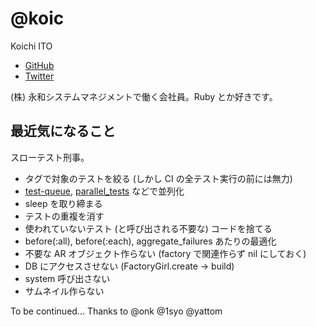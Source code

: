 # @koic

Koichi ITO

* [GitHub](https://github.com/koic)
* [Twitter](https://twitter.com/koic)

(株) 永和システムマネジメントで働く会社員。Ruby とか好きです。

## 最近気になること

スローテスト刑事。

* タグで対象のテストを絞る (しかし CI の全テスト実行の前には無力)
* [test-queue](https://github.com/tmm1/test-queue), [parallel_tests](https://github.com/grosser/parallel_tests) などで並列化
* sleep を取り締まる
* テストの重複を消す
* 使われていないテスト (と呼び出される不要な) コードを捨てる
* before(:all), before(:each), aggregate_failures あたりの最適化
* 不要な AR オブジェクト作らない (factory で関連作らず nil にしておく)
* DB にアクセスさせない (FactoryGirl.create -> build)
* system 呼び出さない
* サムネイル作らない

To be continued... Thanks to @onk @1syo @yattom
